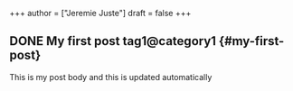 +++
author = ["Jeremie Juste"]
draft = false
+++

## <span class="org-todo done DONE">DONE</span> My first post <span class="tag"><span class="tag1">tag1</span><span class="_category1">@category1</span></span> {#my-first-post}

This is my post body and this is updated automatically
